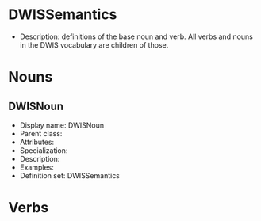 # DWISSemantics<!-- DEFINITION SET HEADER -->
- Description: definitions of the base noun and verb. All verbs and nouns in the DWIS vocabulary are children of those.
# Nouns
## DWISNoun <!-- NOUN -->
- Display name: DWISNoun
- Parent class: [](./.md#)
- Attributes:
- Specialization:
- Description: 
- Examples:
- Definition set: DWISSemantics
# Verbs
